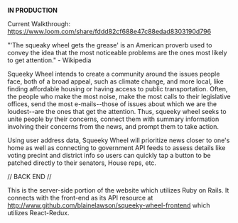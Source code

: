 **IN PRODUCTION**

Current Walkthrough: https://www.loom.com/share/fddd82cf688e47c88edad8303190d796

"'The squeaky wheel gets the grease' is an American proverb used to convey the idea that the most noticeable problems are the ones most likely to get attention." - Wikipedia

Squeeky Wheel intends to create a community around the issues people face, both of a broad appeal, such as climate change, and more local, like finding affordable housing or having access to public transportation. Often, the people who make the most noise, make the most calls to their legislative offices, send the most e-mails--those of issues about which we are the loudest--are the ones that get the attention. Thus, squeeky wheel seeks to unite people by their concerns, connect them with summary information involving their concerns from the news, and prompt them to take action.

Using user address data, Squeeky Wheel will prioritize news closer to one's home as well as connecting to government API feeds to assess details like voting precint and district info so users can quickly tap a button to be patched directly to their senators, House reps, etc.

// BACK END //

This is the server-side portion of the website which utilizes Ruby on Rails. It connects with the front-end as its API resource at http://www.github.com/blainelawson/squeeky-wheel-frontend which utilizes React-Redux.
